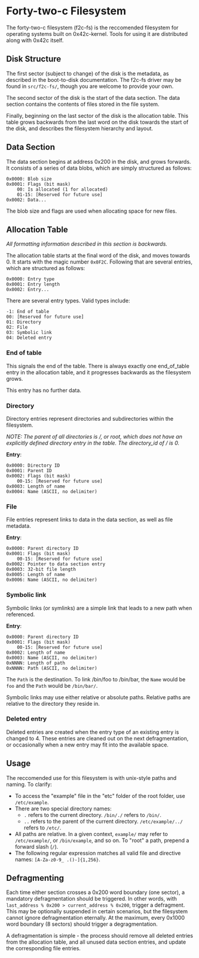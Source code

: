 # Forty-two-c Filesystem

The forty-two-c filesystem (f2c-fs) is the reccomended filesystem for operating systems
built on 0x42c-kernel. Tools for using it are distributed along with 0x42c itself.

## Disk Structure

The first sector (subject to change) of the disk is the metadata, as described in the
boot-to-disk documentation. The f2c-fs driver may be found in `src/f2c-fs/`, though you
are welcome to provide your own.

The second sector of the disk is the start of the data section. The data section
contains the contents of files stored in the file system.

Finally, beginning on the last sector of the disk is the allocation table. This table
grows backwards from the last word on the disk towards the start of the disk, and
describes the filesystem hierarchy and layout.

## Data Section

The data section begins at address 0x200 in the disk, and grows forwards. It consists
of a series of data blobs, which are simply structured as follows:

    0x0000: Blob size
    0x0001: Flags (bit mask)
        00: Is allocated (1 for allocated)
        01-15: [Reserved for future use]
    0x0002: Data...

The blob size and flags are used when allocating space for new files.

## Allocation Table

*All formatting information described in this section is backwards.*

The allocation table starts at the final word of the disk, and moves towards 0. It starts
with the magic number `0x0F2C`. Following that are several entries, which are
structured as follows:

    0x0000: Entry type
    0x0001: Entry length
    0x0002: Entry...

There are several entry types. Valid types include:

    -1: End of table
    00: [Reserved for future use]
    01: Directory
    02: File
    03: Symbolic link
    04: Deleted entry

### End of table

This signals the end of the table. There is always exactly one end_of_table entry in
the allocation table, and it progresses backwards as the filesystem grows.

This entry has no further data.

### Directory

Directory entries represent directories and subdirectories within the filesystem.

*NOTE: The parent of all directories is /, or root, which does not have an explicitly
defined directory entry in the table. The directory_id of / is 0.*

**Entry**:

    0x0000: Directory ID
    0x0001: Parent ID
    0x0002: Flags (bit mask)
        00-15: [Reserved for future use]
    0x0003: Length of name
    0x0004: Name (ASCII, no delimiter)

### File

File entries represent links to data in the data section, as well as file metadata.

**Entry**:

    0x0000: Parent directory ID
    0x0001: Flags (bit mask)
        00-15: [Reserved for future use]
    0x0002: Pointer to data section entry
    0x0003: 32-bit file length
    0x0005: Length of name
    0x0006: Name (ASCII, no delimiter)

### Symbolic link

Symbolic links (or symlinks) are a simple link that leads to a new path when referenced.

**Entry**:

    0x0000: Parent directory ID
    0x0001: Flags (bit mask)
        00-15: [Reserved for future use]
    0x0002: Length of name
    0x0003: Name (ASCII, no delimiter)
    0xNNNN: Length of path
    0xNNNN: Path (ASCII, no delimiter)

The `Path` is the destination. To link /bin/foo to /bin/bar, the `Name` would be `foo` and
the `Path` would be `/bin/bar/`.

Symbolic links may use either relative or absolute paths. Relative paths are relative to the
directory they reside in.

### Deleted entry

Deleted entries are created when the entry type of an existing entry is changed to 4. These
entries are cleaned out on the next defragmentation, or occasionally when a new entry may fit
into the available space.

## Usage

The reccomended use for this filesystem is with unix-style paths and naming. To clarify:

* To access the "example" file in the "etc" folder of the root folder, use `/etc/example`.
* There are two special directory names:
  * `.` refers to the current directory. `/bin/./` refers to `/bin/`.
  * `..` refers to the parent of the current directory. `/etc/example/../` refers to `/etc/`.
* All paths are relative. In a given context, `example/` may refer to `/etc/example/`, or 
  `/bin/example`, and so on. To "root" a path, prepend a forward slash (`/`).
* The following regular expression matches all valid file and directive names:
  `[A-Za-z0-9_ .()-]{1,256}`.

## Defragmenting

Each time either section crosses a 0x200 word boundary (one sector), a mandatory defragmentation
should be triggered. In other words, with `last_address % 0x200 > current_address % 0x200`, trigger
a defragment. This may be optionally suspended in certain scenarios, but the filesystem cannot
ignore defragmentation eternally. At the maximum, every 0x1000 word boundary (8 sectors) should
trigger a degragmentation.

A defragmentation is simple - the process should remove all deleted entries from the allocation
table, and all unused data section entries, and update the corresponding file entries.
